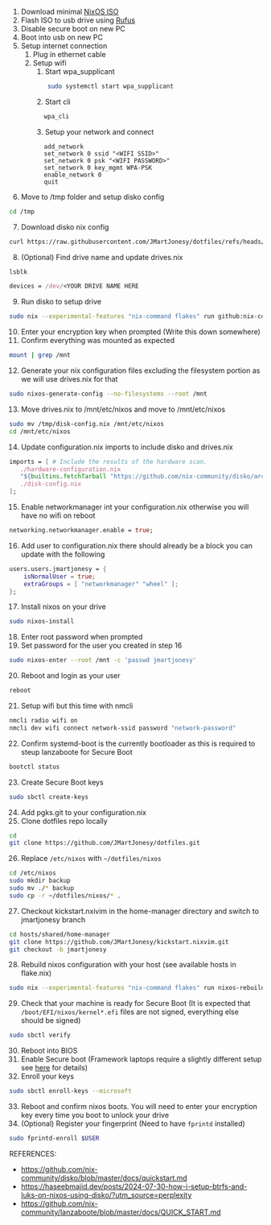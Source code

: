 1. Download minimal [NixOS ISO](https://nixos.org/download/)
2. Flash ISO to usb drive using [Rufus](https://rufus.ie/)
3. Disable secure boot on new PC
4. Boot into usb on new PC
5. Setup internet connection
	1. Plug in ethernet cable
	2. Setup wifi
		1. Start wpa_supplicant 
		```bash
			sudo systemctl start wpa_supplicant
		```
		2. Start cli 
		```bash
		   wpa_cli
		```
		3. Setup your network and connect
		```
		   add_network        
		   set_network 0 ssid "<WIFI SSID>"        
		   set_network 0 psk "<WIFI PASSWORD>"        
		   set_network 0 key_mgmt WPA-PSK        
		   enable_network 0        
		   quit
		```  
6.  Move to /tmp folder and setup disko config
```bash 
cd /tmp
```
7. Download disko nix config 
```bash
curl https://raw.githubusercontent.com/JMartJonesy/dotfiles/refs/heads/main/drives.nix -o /tmp/drives.nix
```
8. (Optional) Find drive name and update drives.nix 
```bash
lsblk
```
```nix
devices = /dev/<YOUR DRIVE NAME HERE
```
9. Run disko to setup drive 
```bash
sudo nix --experimental-features "nix-command flakes" run github:nix-community/disko -- --mode disko /tmp/disk-config.nix
```
10. Enter your encryption key when prompted (Write this down somewhere)
11. Confirm everything was mounted as expected 
```bash
mount | grep /mnt
```
12. Generate your nix configuration files excluding the filesystem portion as we will use drives.nix for that 
```bash
sudo nixos-generate-config --no-filesystems --root /mnt
```
13. Move drives.nix to /mnt/etc/nixos and move to /mnt/etc/nixos
```bash
sudo mv /tmp/disk-config.nix /mnt/etc/nixos
cd /mnt/etc/nixos
```
14. Update configuration.nix imports to include disko and drives.nix 
```nix
imports = [ # Include the results of the hardware scan.
   ./hardware-configuration.nix
   "${builtins.fetchTarball "https://github.com/nix-community/disko/archive/master.tar.gz"}/module.nix"
   ./disk-config.nix
];
```
15. Enable networkmanager int your configuration.nix otherwise you will have no wifi on reboot
```nix
networking.networkmanager.enable = true;
```
16. Add user to configuration.nix there should already be a block you can update with the following 
```nix
users.users.jmartjonesy = {
	isNormalUser = true;
	extraGroups = [ "networkmanager" "wheel" ];
};
```
17. Install nixos on your drive 
```bash
sudo nixos-install
```
18. Enter root password when prompted
19. Set password for the user you created in step 16 
```bash
sudo nixos-enter --root /mnt -c 'passwd jmartjonesy'
```
20. Reboot and login as your user
```bash
reboot
```
21. Setup wifi but this time with nmcli  
```bash
nmcli radio wifi on
nmcli dev wifi connect network-ssid password "network-password"
```
22. Confirm systemd-boot is the currently bootloader as this is required to steup lanzaboote for Secure Boot
```bash 
bootctl status
```
23. Create Secure Boot keys
```bash
sudo sbctl create-keys
```
24. Add pgks.git to your configuration.nix
25. Clone dotfiles repo locally
```bash
cd
git clone https://github.com/JMartJonesy/dotfiles.git
```
26. Replace `/etc/nixos` with `~/dotfiles/nixos`
```bash
cd /etc/nixos
sudo mkdir backup
sudo mv ./* backup
sudo cp -r ~/dotfiles/nixos/* .
```
27. Checkout kickstart.nxivim in the home-manager directory and switch to jmartjonesy branch
```bash
cd hosts/shared/home-manager
git clone https://github.com/JMartJonesy/kickstart.nixvim.git
git checkout -b jmartjonesy
```
28. Rebuild nixos configuration with your host (see available hosts in flake.nix)
```bash
sudo nix --experimental-features "nix-command flakes" run nixos-rebuild switch --flake /etc/nixos#<HOST_NAME>
```
29. Check that your machine is ready for Secure Boot (It is expected that `/boot/EFI/nixos/kernel*.efi` files are not signed, everything else should be signed)
```bash
sudo sbctl verify
```
30. Reboot into BIOS
31. Enable Secure boot (Framework laptops require a slightly different setup see [here](https://github.com/nix-community/lanzaboote/blob/master/docs/QUICK_START.md#part-2-enabling-secure-boot) for details)
32. Enroll your keys
```bash
sudo sbctl enroll-keys --microsoft
```
33. Reboot and confirm nixos boots. You will need to enter your encryption key every time you boot to unlock your drive
34. (Optional) Register your fingerprint (Need to have `fprintd` installed)
```bash
sudo fprintd-enroll $USER
```

REFERENCES:
- https://github.com/nix-community/disko/blob/master/docs/quickstart.md
- https://haseebmajid.dev/posts/2024-07-30-how-i-setup-btrfs-and-luks-on-nixos-using-disko/?utm_source=perplexity
- https://github.com/nix-community/lanzaboote/blob/master/docs/QUICK_START.md
